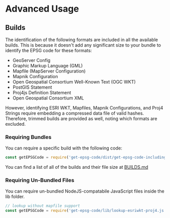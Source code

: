 # Advanced Usage

## Builds
The identification of the following formats are included in all the available builds.
This is because it doesn't add any significant size to your bundle to identify the EPSG code for these formats:
 - GeoServer Config
 - Graphic Markup Language (GML)
 - Mapfile (MapServer Configuration)
 - Mapnik Configuration
 - Open Geospatial Consortium Well-Known Text (OGC WKT)
 - PostGIS Statement
 - Proj4js Definition Statement
 - Open Geospatial Consortium XML

However, identifying ESRI WKT, Mapfiles, Mapnik Configurations, and Proj4 Strings require embedding a compressed data file of valid hashes.
Therefore, trimmed builds are provided as well, noting which formats are excluded.


### Requiring Bundles
You can require a specific build with the following code:
```js
const getEPSGCode = require('get-epsg-code/dist/get-epsg-code-including-esriwkt-proj4.node.min.js');
```
You can find a list of all of the builds and their file size at [BUILDS.md](https://github.com/DanielJDufour/get-epsg-code/blob/master/BUILDS.md)

### Requiring Un-Bundled Files
You can require un-bundled NodeJS-compatabile JavaScript files inside the lib folder.
```js
// lookup without mapfile support
const getEPSGCode = require('get-epsg-code/lib/lookup-esriwkt-proj4.js');
```